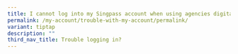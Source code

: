 ```yaml
---
title: I cannot log into my Singpass account when using agencies digital services
permalink: /my-account/trouble-with-my-account/permalink/
variant: tiptap
description: ""
third_nav_title: Trouble logging in?
---
```

